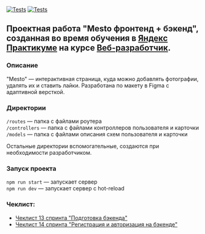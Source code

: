 [![Tests](../../actions/workflows/tests-13-sprint.yml/badge.svg)](../../actions/workflows/tests-13-sprint.yml) [![Tests](../../actions/workflows/tests-14-sprint.yml/badge.svg)](../../actions/workflows/tests-14-sprint.yml)

## Проектная работа "Mesto фронтенд + бэкенд", созданная во время обучения в [Яндекс Практикуме](https://practicum.yandex.ru/) на курсе [Веб-разработчик](https://practicum.yandex.ru/web/). 

### Описание
"Mesto" — интерактивная страница, куда можно добавлять фотографии, удалять их и ставить лайки. Разработана по макету в Figma с адаптивной версткой.

### Директории
`/routes` — папка с файлами роутера  
`/controllers` — папка с файлами контроллеров пользователя и карточки   
`/models` — папка с файлами описания схем пользователя и карточки  
  
Остальные директории вспомогательные, создаются при необходимости разработчиком.

### Запуск проекта
`npm run start` — запускает сервер   
`npm run dev` — запускает сервер с hot-reload

### Чеклист:
* [Чеклист 13 спринта "Подготовка бэкенда"](https://code.s3.yandex.net/web-developer/checklists-pdf/new-program/checklist_13.pdf)
* [Чеклист 14 спринта "Регистрация и авторизация на бэкенде"](https://code.s3.yandex.net/web-developer/checklists-pdf/new-program/checklist_14.pdf)
